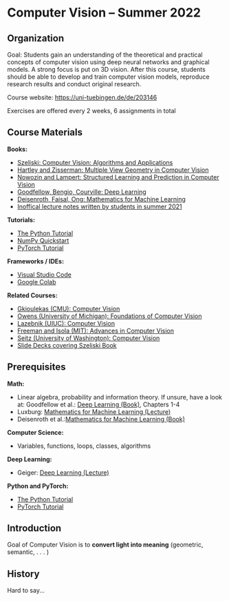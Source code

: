 # Computer Vision – Summer 2022

## Organization

Goal: Students gain an understanding of the theoretical and practical concepts of computer vision using deep neural networks and graphical models. A strong focus is put on 3D vision. After this course, students should be able to develop and train computer vision models, reproduce research results and conduct original research.

Course website: <https://uni-tuebingen.de/de/203146>

Exercises are offered every 2 weeks, 6 assignments in total

## Course Materials

**Books:**

- [Szeliski: Computer Vision: Algorithms and Applications](http://szeliski.org/Book/)
- [Hartley and Zisserman: Multiple View Geometry in Computer Vision](https://www.robots.ox.ac.uk/~vgg/hzbook/)
- [Nowozin and Lampert: Structured Learning and Prediction in Computer Vision](https://pub.ist.ac.at/~chl/papers/nowozin-fnt2011.pdf)
- [Goodfellow, Bengio, Courville: Deep Learning](https://www.deeplearningbook.org/)
- [Deisenroth, Faisal, Ong: Mathematics for Machine Learning](https://mml-book.github.io/)
- [Inoffical lecture notes written by students in summer 2021](https://uni-tuebingen.de/de/203146)

**Tutorials:**

- [The Python Tutorial](https://docs.python.org/3/tutorial/)
- [NumPy Quickstart](https://numpy.org/devdocs/user/quickstart.html)
- [PyTorch Tutorial](https://pytorch.org/tutorials/)

**Frameworks / IDEs:**

- [Visual Studio Code](https://code.visualstudio.com/)
- [Google Colab](https://colab.research.google.com)

**Related Courses:**

- [Gkioulekas (CMU): Computer Vision](http://www.cs.cmu.edu/~16385/)
- [Owens (University of Michigan): Foundations of Computer Vision](https://web.eecs.umich.edu/~ahowens/eecs504/w20/)
- [Lazebnik (UIUC): Computer Vision](https://slazebni.cs.illinois.edu/spring19/)
- [Freeman and Isola (MIT): Advances in Computer Vision](http://6.869.csail.mit.edu/sp21/)
- [Seitz (University of Washington): Computer Vision](https://courses.cs.washington.edu/courses/cse576/20sp/)
- [Slide Decks covering Szeliski Book](http://szeliski.org/Book/)

## Prerequisites

**Math:**

- Linear algebra, probability and information theory. If unsure, have a look at: Goodfellow et al.: [Deep Learning (Book)](https://www.deeplearningbook.org/), Chapters 1-4
- Luxburg: [Mathematics for Machine Learning (Lecture)](http://www.tml.cs.uni-tuebingen.de/teaching/2020_maths_for_ml/index.php)
- Deisenroth et al.:[Mathematics for Machine Learning (Book)](https://mml-book.github.io/)

**Computer Science:**

- Variables, functions, loops, classes, algorithms

**Deep Learning:**

- Geiger: [Deep Learning (Lecture)](https://uni-tuebingen.de/fakultaeten/mathematisch-naturwissenschaftliche-fakultaet/fachbereiche/informatik/lehrstuehle/autonomous-vision/lectures/deep-learning/)

**Python and PyTorch:**

- [The Python Tutorial](https://docs.python.org/3/tutorial/)
- [PyTorch Tutorial](https://pytorch.org/tutorials/)

## Introduction

Goal of Computer Vision is to **convert light into meaning** (geometric, semantic, . . . )

## History

Hard to say...
